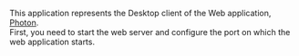 This application represents the Desktop client of the Web application, [Photon](https://github.com/MateiIonutEduard/Photon).<br>
First, you need to start the web server and configure the port on which the<br>
web application starts.
